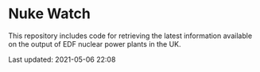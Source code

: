 # Nuke Watch

This repository includes code for retrieving the latest information available on the output of EDF nuclear power plants in the UK.

Last updated: 2021-05-06 22:08